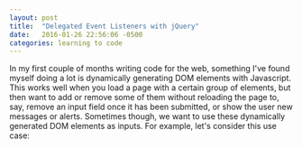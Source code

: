 ```yaml
---
layout: post
title:  "Delegated Event Listeners with jQuery"
date:   2016-01-26 22:56:06 -0500
categories: learning to code
---
```


In my first couple of months writing code for the web, something I've found myself doing a lot is dynamically generating DOM elements with Javascript. This works well when you load a page with a certain group of elements, but then want to add or remove some of them without reloading the page to, say, remove an input field once it has been submitted, or show the user new messages or alerts. Sometimes though, we want to use these dynamically generated DOM elements as inputs. For example, let's consider this use case: 

